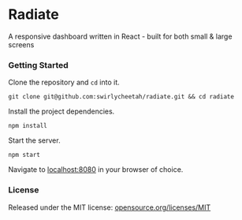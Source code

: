 # Radiate

A responsive dashboard written in React - built for both small & large screens

### Getting Started

Clone the repository and `cd` into it.

```
git clone git@github.com:swirlycheetah/radiate.git && cd radiate
```

Install the project dependencies.

```
npm install
```

Start the server.

```
npm start
```

Navigate to [localhost:8080](http://localhost:8080) in your browser of choice.

### License

Released under the MIT license: [opensource.org/licenses/MIT](http://opensource.org/licenses/MIT)
